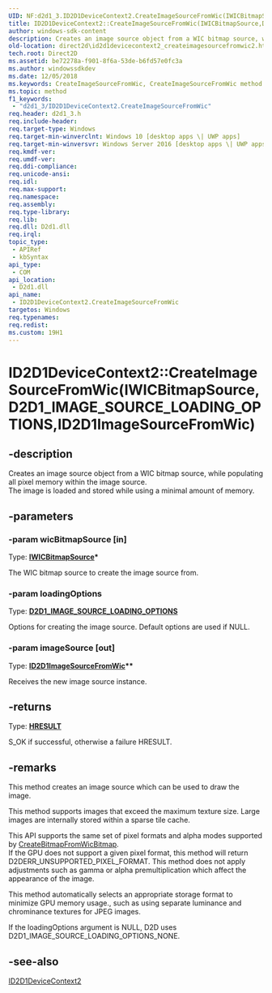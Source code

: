 ```yaml
---
UID: NF:d2d1_3.ID2D1DeviceContext2.CreateImageSourceFromWic(IWICBitmapSource,D2D1_IMAGE_SOURCE_LOADING_OPTIONS,ID2D1ImageSourceFromWic)
title: ID2D1DeviceContext2::CreateImageSourceFromWic(IWICBitmapSource,D2D1_IMAGE_SOURCE_LOADING_OPTIONS,ID2D1ImageSourceFromWic) (d2d1_3.h)
author: windows-sdk-content
description: Creates an image source object from a WIC bitmap source, while populating all pixel memory within the image source. The image is loaded and stored while using a minimal amount of memory.
old-location: direct2d\id2d1devicecontext2_createimagesourcefromwic2.htm
tech.root: Direct2D
ms.assetid: be72278a-f901-8f6a-53de-b6fd57e0fc3a
ms.author: windowssdkdev
ms.date: 12/05/2018
ms.keywords: CreateImageSourceFromWic, CreateImageSourceFromWic method [Direct2D], CreateImageSourceFromWic method [Direct2D],ID2D1DeviceContext2 interface, ID2D1DeviceContext2 interface [Direct2D],CreateImageSourceFromWic method, ID2D1DeviceContext2.CreateImageSourceFromWic, ID2D1DeviceContext2.CreateImageSourceFromWic(IWICBitmapSource,D2D1_IMAGE_SOURCE_LOADING_OPTIONS,ID2D1ImageSourceFromWic), ID2D1DeviceContext2::CreateImageSourceFromWic, ID2D1DeviceContext2::CreateImageSourceFromWic(IWICBitmapSource,D2D1_IMAGE_SOURCE_LOADING_OPTIONS,ID2D1ImageSourceFromWic), d2d1_3/ID2D1DeviceContext2::CreateImageSourceFromWic, direct2d.id2d1devicecontext2_createimagesourcefromwic2
ms.topic: method
f1_keywords: 
 - "d2d1_3/ID2D1DeviceContext2.CreateImageSourceFromWic"
req.header: d2d1_3.h
req.include-header: 
req.target-type: Windows
req.target-min-winverclnt: Windows 10 [desktop apps \| UWP apps]
req.target-min-winversvr: Windows Server 2016 [desktop apps \| UWP apps]
req.kmdf-ver: 
req.umdf-ver: 
req.ddi-compliance: 
req.unicode-ansi: 
req.idl: 
req.max-support: 
req.namespace: 
req.assembly: 
req.type-library: 
req.lib: 
req.dll: D2d1.dll
req.irql: 
topic_type:
 - APIRef
 - kbSyntax
api_type:
 - COM
api_location:
 - D2d1.dll
api_name:
 - ID2D1DeviceContext2.CreateImageSourceFromWic
targetos: Windows
req.typenames: 
req.redist: 
ms.custom: 19H1
---
```


# ID2D1DeviceContext2::CreateImageSourceFromWic(IWICBitmapSource,D2D1_IMAGE_SOURCE_LOADING_OPTIONS,ID2D1ImageSourceFromWic)


## -description


Creates an image source object from a WIC bitmap source, while populating all pixel memory within the image source.  
        The image is loaded and stored while using a minimal amount of memory.


## -parameters




### -param wicBitmapSource [in]

Type: <b><a href="https://docs.microsoft.com/windows/desktop/api/wincodec/nn-wincodec-iwicbitmapsource">IWICBitmapSource</a>*</b>

The WIC bitmap source to create the image source from.


### -param loadingOptions

Type: <b><a href="https://docs.microsoft.com/windows/desktop/api/d2d1_3/ne-d2d1_3-d2d1_image_source_loading_options">D2D1_IMAGE_SOURCE_LOADING_OPTIONS</a></b>

Options for creating the image source.  Default options are used if NULL.


### -param imageSource [out]

Type: <b><a href="https://docs.microsoft.com/windows/desktop/api/d2d1_3/nn-d2d1_3-id2d1imagesourcefromwic">ID2D1ImageSourceFromWic</a>**</b>

Receives the new image source instance.


## -returns



Type: <b><a href="https://docs.microsoft.com/previous-versions/windows/desktop/legacy/hh437604(v=vs.85)">HRESULT</a></b>

S_OK if successful, otherwise a failure HRESULT.




## -remarks



This method creates an image source which can be used to draw the image.  

This method supports images that exceed the maximum texture size.  Large images are internally stored within a sparse tile cache.   

This API supports the same set of pixel formats and alpha modes supported by <a href="https://docs.microsoft.com/windows/desktop/Direct2D/id2d1devicecontext-createbitmapfromwicbitmap-overload">CreateBitmapFromWicBitmap</a>.  
          If the GPU does not support a given pixel format,
          this method will return D2DERR_UNSUPPORTED_PIXEL_FORMAT.  This method does not apply adjustments such as gamma 
          or alpha premultiplication which affect the appearance of the image.
        

This method automatically selects an appropriate storage format to minimize GPU memory usage., such as using separate 
        luminance and chrominance textures for JPEG images. 

If the loadingOptions argument is NULL, D2D uses D2D1_IMAGE_SOURCE_LOADING_OPTIONS_NONE.




## -see-also




<a href="https://docs.microsoft.com/windows/desktop/api/d2d1_3/nn-d2d1_3-id2d1devicecontext2">ID2D1DeviceContext2</a>
 

 

